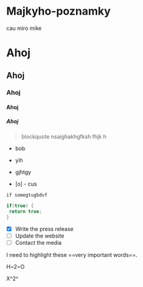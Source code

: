 # Majkyho-poznamky

cau miro mike

# Ahoj
## Ahoj
### Ahoj
#### Ahoj
##### Ahoj

> blockquote nsaighakhgfksh fhjk h

- bob
- yih
- gjhtgy

- [o] - cus

`if somegtugbdvf`

```c#
if(true) {
 return true;
}
```

- [x] Write the press release
- [ ] Update the website
- [ ] Contact the media

I need to highlight these ==very important words==.

H~2~O

X^2^